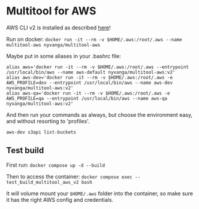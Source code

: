 # Multitool for AWS

AWS CLI v2 is installed as described [here](https://docs.aws.amazon.com/cli/latest/userguide/getting-started-install.html)!

Run on docker: ```docker run -it --rm -v $HOME/.aws:/root/.aws --name multitool-aws nyvanga/multitool-aws```

Maybe put in some aliases in your .bashrc file:
```
alias aws='docker run -it --rm -v $HOME/.aws:/root/.aws --entrypoint /usr/local/bin/aws --name aws-default nyvanga/multitool-aws:v2'
alias aws-dev='docker run -it --rm -v $HOME/.aws:/root/.aws -e AWS_PROFILE=dev --entrypoint /usr/local/bin/aws --name aws-dev nyvanga/multitool-aws:v2'
alias aws-qa='docker run -it --rm -v $HOME/.aws:/root/.aws -e AWS_PROFILE=qa --entrypoint /usr/local/bin/aws --name aws-qa nyvanga/multitool-aws:v2'
```

And then run your commands as always, but choose the environment easy, and without resorting to 'profiles'.
```
aws-dev s3api list-buckets
```

## Test build

First run: ```docker compose up -d --build```

Then to access the container: ```docker compose exec -- test_build_multitool_aws_v2 bash```

It will volume mount your ```$HOME/.aws``` folder into the container, so make sure it has the right AWS config and credentials.
